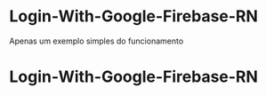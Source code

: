 # Login-With-Google-Firebase-RN

Apenas um exemplo simples do funcionamento
# Login-With-Google-Firebase-RN

